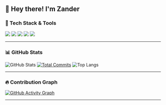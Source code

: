 <!-- Profile Banner -->
## 👋 Hey there! I'm Zander  

### 🚀 Tech Stack & Tools
<p>
  <img src="https://img.shields.io/badge/Python-3776AB?style=for-the-badge&logo=python&logoColor=white"/>
  <img src="https://img.shields.io/badge/JavaScript-000000?style=for-the-badge&logo=javascript&logoColor=F7DF1E"/>
  <img src="https://img.shields.io/badge/React-20232A?style=for-the-badge&logo=react&logoColor=61DAFB"/>
  <img src="https://img.shields.io/badge/GitHub-181717?style=for-the-badge&logo=github&logoColor=white"/>
  <img src="https://img.shields.io/badge/VS%20Code-0078D4?style=for-the-badge&logo=visual-studio-code&logoColor=white"/>
</p>

---

### 📊 GitHub Stats
![GitHub Stats](https://github-readme-stats.vercel.app/api?username=ZanderIntership&show_icons=true&theme=tokyonight)
[![Total Commits](https://img.shields.io/github/commit-activity/t/ZanderIntership/YourRepo)](https://github.com/ZanderIntership/YourRepo/commits)
![Top Langs](https://github-readme-stats.vercel.app/api/top-langs/?username=ZanderIntership&layout=compact&theme=tokyonight)

---

### 🔥 Contribution Graph
[![GitHub Activity Graph](https://github-readme-activity-graph.vercel.app/graph?username=ZanderIntership&theme=tokyo-night)](https://github.com/ashutosh00710/github-readme-activity-graph)

---



